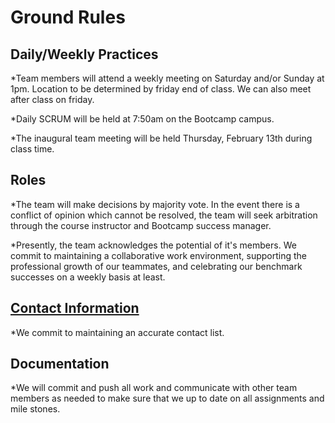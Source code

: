 # **Ground Rules**

## **Daily/Weekly Practices**
*Team members will attend a weekly meeting on Saturday and/or Sunday at 1pm. Location to be determined by friday end of class. We can also meet after class on friday.

*Daily SCRUM will be held at 7:50am on the Bootcamp campus.

*The inaugural team meeting will be held Thursday, February 13th during class time.



## **Roles**
*The team will make decisions by majority vote. In the event there is a conflict of opinion which cannot be resolved, the team will seek arbitration through the course instructor and Bootcamp success manager.

*Presently, the team acknowledges the potential of it's members. We commit to maintaining a collaborative work environment,
supporting the professional growth of our teammates, and celebrating our benchmark successes on a weekly basis at least.



## [**Contact Information**](contact-info.md)
*We commit to maintaining an accurate contact list.



## **Documentation**
*We will commit and push all work and communicate with other team members as needed to make sure that we up to date on all assignments and mile stones.














